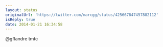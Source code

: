 ```yaml
---
layout: status
originalUrl: 'https://twitter.com/marcgg/status/425667847457882112'
isReply: true
date: 2014-01-21 16:34:58
---
```


@gflandre tmtc
